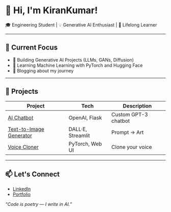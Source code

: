 # 👋 Hi, I'm KiranKumar!

🎓 Engineering Student | 💡 Generative AI Enthusiast | 🧠 Lifelong Learner

---

## 🔭 Current Focus
- 🔬 Building Generative AI Projects (LLMs, GANs, Diffusion)
- 🤖 Learning Machine Learning with PyTorch and Hugging Face
- 💬 Blogging about my journey

---

## 📌 Projects
| Project | Tech | Description |
|--------|------|-------------|
| [AI Chatbot]() | OpenAI, Flask | Custom GPT-3 chatbot |
| [Text-to-Image Generator]() | DALL·E, Streamlit | Prompt → Art |
| [Voice Cloner]() | PyTorch, Web UI | Clone your voice |

---

## 📫 Let's Connect
- [LinkedIn](https://www.linkedin.com/in/kirankumar-s-/)
- [Portfolio]()

_“Code is poetry — I write in AI.”_
